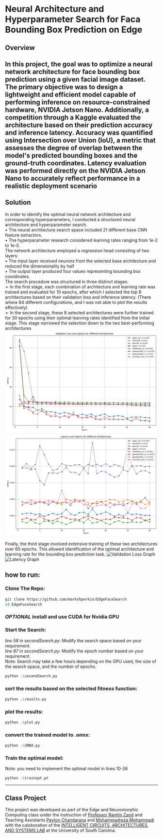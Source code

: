 
# Neural Architecture and Hyperparameter Search for Faca Bounding Box Prediction on Edge

## Overview
In this project, the goal was to optimize a neural network architecture for face bounding box
prediction using a given facial image dataset. The primary objective was to design a lightweight
and efficient model capable of performing inference on resource-constrained hardware, NVIDIA
Jetson Nano. Additionally, a competition through a Kaggle evaluated the architecture based on
their prediction accuracy and inference latency. Accuracy was quantified using Intersection over
Union (IoU), a metric that assesses the degree of overlap between the model's predicted
bounding boxes and the ground-truth coordinates. Latency evaluation was performed directly
on the NVIDIA Jetson Nano to accurately reflect performance in a realistic deployment scenario
---
## Solution
In order to identify the optimal neural network architecture and corresponding
hyperparameters, I conducted a structured neural architecture and hyperparameter search.  
• The neural architecture search space included 21 different base CNN feature extractors.  
• The hyperparameter research considered learning rates ranging from 1e-2 to 1e-5.  
The network architecture employed a regression head consisting of two layers:  
• The input layer received neurons from the selected base architecture and reduced the
dimensionality by half  
• The output layer produced four values representing bounding box coordinates.  
The search procedure was structured in three distinct stages.  
➢ In the first stage, each combination of architecture and learning rate was trained and
evaluated for 10 epochs, after which I selected the top 8 architectures based on their
validation loss and inference latency. (There where 84 different configurations, and I was
not able to plot the results effectively)  
➢ In the second stage, these 8 selected architectures were further trained for 30 epochs
using their optimal learning rates identified from the initial stage. This stage narrowed
the selection down to the two best-performing architectures
![Validation Loss Graph](report/second_search_val_over_epoch.png)
![Latency Graph](report/second_search_latency_over_epoch.png)

Finally, the third stage involved extensive training of these two architectures over 60 epochs.
This allowed identification of the optimal architecture and learning rate for the bounding box
prediction task. 
![Validation Loss Graph](final_search_val_over_epoch.png)
![Latency Graph](final_search_latency_over_epoch.png)

## how to run:
### Clone The Repo:
```bash
git clone https://github.com/markshperkin/EdgeFaceSearch
cd EdgeFaceSearch
```
### *OPTIONAL* install and use CUDA for Nvidia GPU
### Start the Search:  
*line 58 in secondSearch.py*: Modify the search space based on your requirement.  
*line 87 in secondSearch.py*: Modify the epoch number based on your requirement.  
Note: Search may take a few hours depending on the GPU used, the size of the search space, and the number of epochs.
```bash
python .\secondSearch.py
```
### sort the results based on the selected fitness function:
```bash
python .\results.py
```
### plot the results:
```bash
python .\plot.py
```
### convert the trained model to .onnx:
```bash
python .\ONNX.py
```
### Train the optimal model:
Note: you need to implement the optimal model in lines 10-26 
```bash
python .\trainopt.pt
```
---
## Class Project

This project was developed as part of the Edge and Neuromorphic Computing class under the instruction of [Professor Ramtin Zand](https://sc.edu/study/colleges_schools/engineering_and_computing/faculty-staff/zand.php) and Teaching Assistants [Peyton Chandarana](https://www.peytonsc.com/) and [Mohammadreza Mohammadi](https://www.linkedin.com/in/mohammadreza-mohammadi-544837199/) with the caloboration of the [INTELLIGENT CIRCUITS, ARCHITECTURES, AND SYSTEMS LAB](https://www.icaslab.com/home) at the University of South Carolina.



